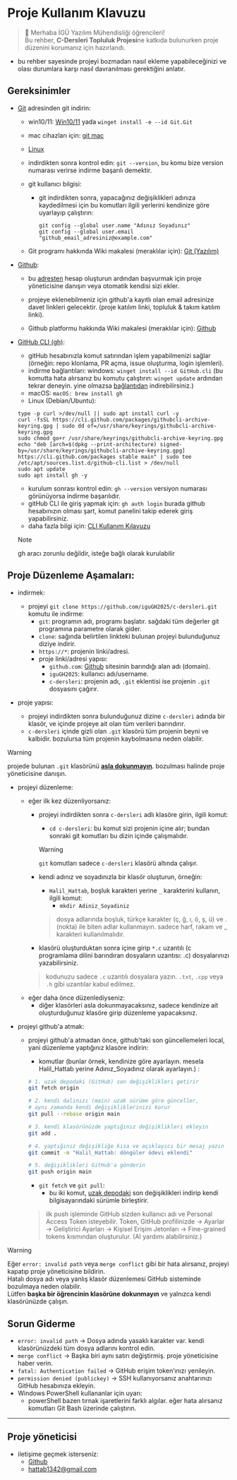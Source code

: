 # Proje Kullanım Klavuzu

> 👋 Merhaba İGÜ Yazılım Mühendisliği öğrencileri!  
> Bu rehber, **C-Dersleri Topluluk Projesi**ne katkıda bulunurken proje düzenini korumanız için hazırlandı.

- bu rehber sayesinde projeyi bozmadan nasıl ekleme yapabileceğinizi ve olası durumlara karşı nasıl davranılması gerektiğini anlatır.

## Gereksinimler

- [Git](https://git-scm.com/install/) adresinden git indirin:
	- win10/11: [Win10/11](https://git-scm.com/install/windows) yada `winget install -e --id Git.Git`
	- mac cihazları için: [git mac](https://git-scm.com/install/mac)
	- [Linux](https://git-scm.com/install/linux)

	- indirdikten sonra kontrol edin: `git --version`, bu komu bize version numarası verirse indirme başarılı demektir.

	- git kullanıcı bilgisi:
		- git indirdikten sonra, yapacağınız değişiklikleri adınıza kaydedilmesi için bu komutları ilgili yerlerini kendinize göre uyarlayıp çalıştırın:
			```
			git config --global user.name "Adınız Soyadınız"
			git config --global user.email "github_email_adresiniz@example.com"
			```

	- Git programı hakkında Wiki makalesi (meraklılar için): [Git (Yazılım)](https://tr.wikipedia.org/wiki/Git_(yaz%C4%B1l%C4%B1m))

- [Github](https://github.com/):
	- bu [adresten](https://github.com/) hesap oluşturun ardından başvurmak için proje yöneticisine danışın veya otomatik kendisi sizi ekler.
	- projeye eklenebilmeniz için github'a kayıtlı olan email adresinize davet linkleri gelecektir. (proje katılım linki, topluluk & takım katılım linki).

	- Github platformu hakkında Wiki makalesi (meraklılar için): [Github](https://tr.wikipedia.org/wiki/GitHub)

- [GitHub CLI (gh)](https://cli.github.com/):
	- gitHub hesabınızla komut satırından işlem yapabilmenizi sağlar (örneğin: repo klonlama, PR açma, issue oluşturma, login işlemleri).
	- indirme bağlantıları:
		windows: `winget install --id GitHub.cli` (bu komutta hata alırsanız bu komutu çalıştırın: `winget update` ardından tekrar deneyin. yine olmazsa [bağlantıdan](https://cli.github.com/) indirebilirsiniz.)
	- macOS: `macOS: brew install gh`
	- Linux (Debian/Ubuntu):
	```
	type -p curl >/dev/null || sudo apt install curl -y
	curl -fsSL https://cli.github.com/packages/githubcli-archive-keyring.gpg | sudo dd of=/usr/share/keyrings/githubcli-archive-keyring.gpg
	sudo chmod go+r /usr/share/keyrings/githubcli-archive-keyring.gpg
	echo "deb [arch=$(dpkg --print-architecture) signed-by=/usr/share/keyrings/githubcli-archive-keyring.gpg] https://cli.github.com/packages stable main" | sudo tee /etc/apt/sources.list.d/github-cli.list > /dev/null
	sudo apt update
	sudo apt install gh -y
	```
	- kurulum sonrası kontrol edin: `gh --version` versiyon numarası görünüyorsa indirme başarılıdır.
	- gitHub CLI ile giriş yapmak için: `gh auth login` burada github hesabınızın olması şart, komut panelini takip ederek giriş yapabilirsiniz.
	- daha fazla bilgi için: [CLI Kullanım Kılavuzu](https://cli.github.com/manual/)

	> [!NOTE]
	> gh aracı zorunlu değildir, isteğe bağlı olarak kurulabilir


## Proje Düzenleme Aşamaları:
- indirmek:
	- projeyi `git clone https://github.com/iguGH2025/c-dersleri.git` komutu ile indirme:
		- `git`: programın adı, programı başlatır. sağdaki tüm değerler git programına parametre olarak gider.
		- `clone`: sağında belirtilen linkteki bulunan projeyi bulunduğunuz diziye indirir.
		- `https://*`: projenin linki/adresi.
		- proje linki/adresi yapısı:
			- `github.com`: [Github](https://github.com/) sitesinin barındığı alan adı (domain).
			- `iguGH2025`: kullanıcı adı/username.
			- `c-dersleri`: projenin adı, `.git` eklentisi ise projenin `.git` dosyasını çağırır.

- proje yapısı:
	- projeyi indirdikten sonra bulunduğunuz dizine `c-dersleri` adında bir klasör, ve içinde projeye ait olan tüm verileri barındırır.
	- `c-dersleri` içinde gizli olan `.git` klasörü tüm projenin beyni ve kalbidir. bozulursa tüm projenin kaybolmasına neden olabilir.
> [!WARNING]
> projede bulunan `.git` klasörünü <ins>**asla dokunmayın**</ins>. bozulması halinde proje yöneticisine danışın.

- projeyi düzenleme:
	- eğer ilk kez düzenliyorsanız:
		- projeyi indirdikten sonra `c-dersleri` adlı klasöre girin, ilgili komut:
			- `cd c-dersleri`: bu komut sizi projenin içine alır; bundan sonraki git komutları bu dizin içinde çalışmalıdır.
			> [!WARNING] 
			> `git` komutları sadece `c-dersleri` klasörü altında çalışır.

		- kendi adınız ve soyadınızla bir klasör oluşturun, örneğin:
			- `Halil_Hattab`, boşluk karakteri yerine `_` karakterini kullanın, ilgili komut:
				- `mkdir Adiniz_Soyadiniz`
			> dosya adlarında boşluk, türkçe karakter (ç, ğ, ı, ö, ş, ü) ve . (nokta) ile biten adlar kullanmayın. sadece harf, rakam ve _ karakteri kullanılmalıdır.

		- klasörü oluşturduktan sonra içine girip `*.c` uzantılı (c programlama dilini barındıran dosyaların uzantısı: .c) dosyalarınızı yazabilirsiniz.
		> kodunuzu sadece `.c` uzantılı dosyalara yazın. `.txt`, `.cpp` veya `.h` gibi uzantılar kabul edilmez.
	- eğer daha önce düzenlediyseniz:
		- diğer klasörleri asla dokunmayacaksınız, sadece kendinize ait oluşturduğunuz klasöre girip düzenleme yapacaksınız.

- projeyi github'a atmak:
	- projeyi github'a atmadan önce, github'taki son güncellemeleri local, yani düzenleme yaptığınız klasöre indirin:
		- komutlar (bunlar örnek, kendinize göre ayarlayın. mesela Halil_Hattab yerine Adınız_Soyadınız olarak ayarlayın.) :
		```bash
		# 1. uzak depodaki (GitHub) son değişiklikleri getirir
		git fetch origin

		# 2. kendi dalınızı (main) uzak sürüme göre günceller, 
		# aynı zamanda kendi değişikliklerinizi korur
		git pull --rebase origin main

		# 3. kendi klasörünüzde yaptığınız değişiklikleri ekleyin
		git add .

		# 4. yaptığınız değişikliğe kısa ve açıklayıcı bir mesaj yazın
		git commit -m "Halil_Hattab: döngüler ödevi eklendi"

		# 5. değişiklikleri GitHub'a gönderin
		git push origin main
		```
		- `git fetch` ve `git pull`:
			- bu iki komut, [uzak depodaki](https://github.com/iguGH2025/c-dersleri/) son değişiklikleri indirip kendi bilgisayarındaki sürümle birleştirir.

		> ilk push işleminde GitHub sizden kullanıcı adı ve Personal Access Token isteyebilir. Token, GitHub profilinizde → Ayarlar → Geliştirici Ayarları → Kişisel Erişim Jetonları → Fine-grained tokens kısmından oluşturulur. (AI yardımı alabilirsiniz.)


> [!WARNING]
> Eğer `error: invalid path` veya `merge conflict` gibi bir hata alırsanız, projeyi kapatıp proje yöneticisine bildirin.  
> Hatalı dosya adı veya yanlış klasör düzenlemesi GitHub sisteminde bozulmaya neden olabilir.  
> Lütfen **başka bir öğrencinin klasörüne dokunmayın** ve yalnızca kendi klasörünüzde çalışın.

## Sorun Giderme
- `error: invalid path` → Dosya adında yasaklı karakter var. kendi klasörünüzdeki tüm dosya adlarını kontrol edin.
- `merge conflict` → Başka biri aynı satırı değiştirmiş. proje yöneticisine haber verin.
- `fatal: Authentication failed` → GitHub erişim token’ınızı yenileyin.
- `permission denied (publickey)` → SSH kullanıyorsanız anahtarınızı GitHub hesabınıza ekleyin.
- Windows PowerShell kullananlar için uyarı:
	- powerShell bazen tırnak işaretlerini farklı algılar. eğer hata alırsanız komutları Git Bash üzerinde çalıştırın.

---

## Proje yöneticisi
- iletişime geçmek isterseniz:
	- [Github](https://github.com/trs-1342)
	- [hattab1342@gmail.com](mailto:hattab1342@gmail.com)